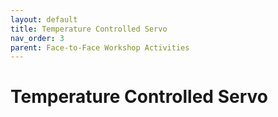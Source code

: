```yaml
---
layout: default
title: Temperature Controlled Servo
nav_order: 3
parent: Face-to-Face Workshop Activities
---
```


# Temperature Controlled Servo
